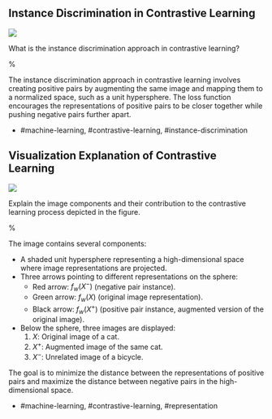 ## Instance Discrimination in Contrastive Learning

![](https://cdn.mathpix.com/cropped/2024_05_26_2753d844c203dd6fd40ag-1.jpg?height=571&width=440&top_left_y=215&top_left_x=151)

What is the instance discrimination approach in contrastive learning?

%

The instance discrimination approach in contrastive learning involves creating positive pairs by augmenting the same image and mapping them to a normalized space, such as a unit hypersphere. The loss function encourages the representations of positive pairs to be closer together while pushing negative pairs further apart.

- #machine-learning, #contrastive-learning, #instance-discrimination

## Visualization Explanation of Contrastive Learning

![](https://cdn.mathpix.com/cropped/2024_05_26_2753d844c203dd6fd40ag-1.jpg?height=571&width=440&top_left_y=215&top_left_x=151)

Explain the image components and their contribution to the contrastive learning process depicted in the figure.

%

The image contains several components:
- A shaded unit hypersphere representing a high-dimensional space where image representations are projected.
- Three arrows pointing to different representations on the sphere:
  - Red arrow: $f_w(X^-)$ (negative pair instance).
  - Green arrow: $f_w(X)$ (original image representation).
  - Black arrow: $f_w(X^+)$ (positive pair instance, augmented version of the original image).
- Below the sphere, three images are displayed:
  1. $X$: Original image of a cat.
  2. $X^+$: Augmented image of the same cat.
  3. $X^-$: Unrelated image of a bicycle.

The goal is to minimize the distance between the representations of positive pairs and maximize the distance between negative pairs in the high-dimensional space.

- #machine-learning, #contrastive-learning, #representation
